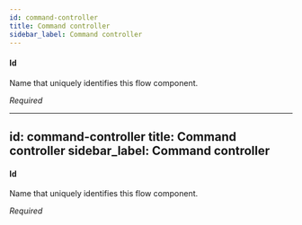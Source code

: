 ```yaml
---
id: command-controller
title: Command controller
sidebar_label: Command controller
---
```

#### Id
Name that uniquely identifies this flow component.

<i>Required</i>

---
id: command-controller
title: Command controller
sidebar_label: Command controller
---
#### Id
Name that uniquely identifies this flow component.

<i>Required</i>

